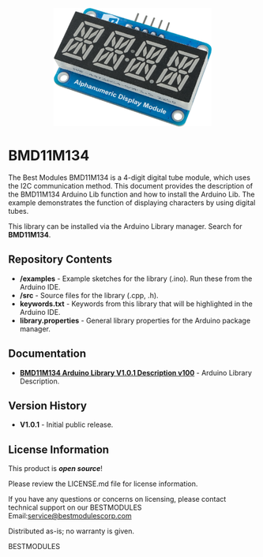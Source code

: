 <div align=center>
<img src="https://github.com/BestModules-Libraries/img/blob/main/BMD11M134_V1.0.png" width="320" height="240"> 
</div> 

BMD11M134
===========================================================

The Best Modules BMD11M134 is a 4-digit digital tube module, which uses the I2C communication method. This document provides the description of the BMD11M134 Arduino Lib function and how to install the Arduino Lib. The example demonstrates the function of displaying characters by using digital tubes.

This library can be installed via the Arduino Library manager. Search for **BMD11M134**. 

Repository Contents
-------------------

* **/examples** - Example sketches for the library (.ino). Run these from the Arduino IDE. 
* **/src** - Source files for the library (.cpp, .h).
* **keywords.txt** - Keywords from this library that will be highlighted in the Arduino IDE. 
* **library.properties** - General library properties for the Arduino package manager. 

Documentation 
-------------------

* **[BMD11M134 Arduino Library V1.0.1 Description v100](https://www.bestmodulescorp.com/bmd11m134.html#tab-product2)** - Arduino Library Description.

Version History  
-------------------

* **V1.0.1** - Initial public release.

License Information
-------------------

This product is _**open source**_! 

Please review the LICENSE.md file for license information. 

If you have any questions or concerns on licensing, please contact technical support on our BESTMODULES Email:service@bestmodulescorp.com

Distributed as-is; no warranty is given.

BESTMODULES
